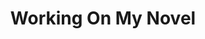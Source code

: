 ---
ee_id: '2205'
site: '1'
type: '2'
url: 2012-066-working-on-my-novel
title: Working On My Novel
year: '2014'
display_year: '2012'
medium: Twitter Account
dims: ''
pitch: "​Twitter Feed which re-tweets the best posts featuring the phrase “working
  on my novel”."
ps: ''
live_url: http://twitter.com/WrknOnMyNovel
related: |-
  [17] [2004-006-dooogle] 2004-006 Dooogle
  [54] [2009-032-working-on-my-novel] 2009-032 Working On My Novel (Twitter Search)
  [55] [2009-046-what-a-misunderstanding-art] 2009-046 What a Misunderstanding!
  [98] [2010-020-sorry-i-havent-posted] 2010-020 Sorry I Havent Posted
  [4127] [2012-037-work-on-my-novel-book] 2012-037 Work On My Novel (book)
youtube: ''
related_code: ''
imgs: working-on-my-novel-2012-066-digital-screenshot-1-database-ih.jpg
subheading: "(Twitter Account)"
download: ''
add_credit: ''
commission: ''
layout: things-i-made
---